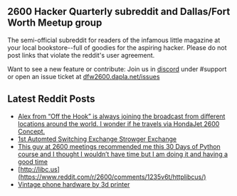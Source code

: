 ## 2600 Hacker Quarterly subreddit and Dallas/Fort Worth Meetup group
The semi-official subreddit for readers of the infamous little magazine at your local bookstore--full of goodies for the aspiring hacker. Please do not post links that violate the reddit's user agreement.

Want to see a new feature or contribute: 
Join us in [discord](https://dfw2600.dapla.net/chat) under #support or open an issue ticket at [dfw2600.dapla.net/issues](https://dfw2600.dapla.net/issues)

## Latest Reddit Posts
<!-- BLOG-POST-LIST:START -->
- [Alex from “Off the Hook” is always joining the broadcast from different locations around the world. I wonder if he travels via HondaJet 2600 Concept.](https://www.reddit.com/r/2600/comments/1243xn7/alex_from_off_the_hook_is_always_joining_the/)
- [1st Automted Switching Exchange Strowger Exchange](https://www.reddit.com/r/2600/comments/123xppj/1st_automted_switching_exchange_strowger_exchange/)
- [This guy at 2600 meetings recommended me this 30 Days of Python course and I thought I wouldn’t have time but I am doing it and having a good time](https://www.reddit.com/r/2600/comments/1236kxg/this_guy_at_2600_meetings_recommended_me_this_30/)
- [http://libc.us](https://www.reddit.com/r/2600/comments/1235v6t/httplibcus/)
- [Vintage phone hardware by 3d printer](https://www.reddit.com/r/2600/comments/1232mdw/vintage_phone_hardware_by_3d_printer/)
<!-- BLOG-POST-LIST:END -->
